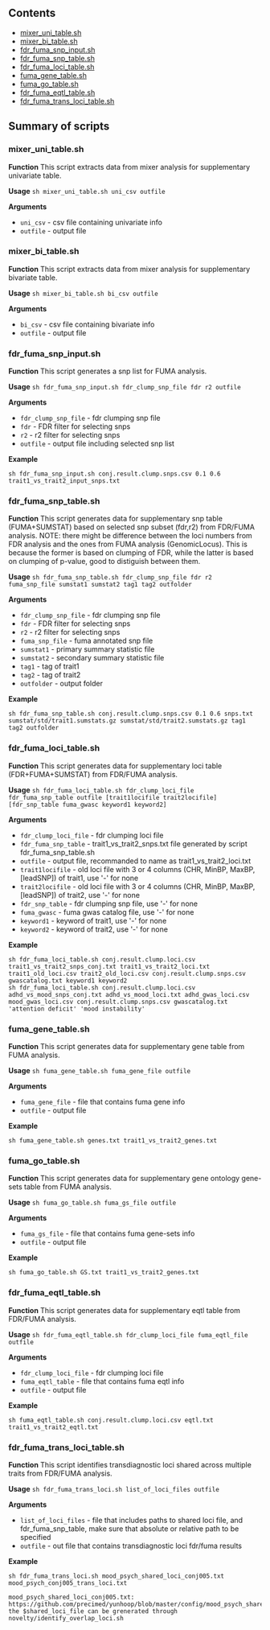## Contents

* [mixer_uni_table.sh](#mixer_uni_tablesh)
* [mixer_bi_table.sh](#mixer_bi_tablesh)
* [fdr_fuma_snp_input.sh](#fdr_fuma_snp_inputsh)
* [fdr_fuma_snp_table.sh](#fdr_fuma_snp_tablesh)
* [fdr_fuma_loci_table.sh](#fdr_fuma_loci_tablesh)
* [fuma_gene_table.sh](#fuma_gene_tablesh)
* [fuma_go_table.sh](#fuma_go_tablesh)
* [fdr_fuma_eqtl_table.sh](#fdr_fuma_eqtl_tablesh)
* [fdr_fuma_trans_loci_table.sh](#fdr_fuma_trans_loci_tablesh)

## Summary of scripts

### mixer_uni_table.sh

**Function**
This script extracts data from mixer analysis for supplementary univariate
table.

**Usage** ``sh mixer_uni_table.sh uni_csv outfile``

**Arguments**
* `uni_csv` - csv file containing univariate info
* `outfile` - output file

### mixer_bi_table.sh

**Function**
This script extracts data from mixer analysis for supplementary bivariate
table.

**Usage** ``sh mixer_bi_table.sh bi_csv outfile``

**Arguments**
* `bi_csv` - csv file containing bivariate info
* `outfile` - output file

### fdr_fuma_snp_input.sh

**Function**
This script generates a snp list for FUMA analysis.

**Usage** ``sh fdr_fuma_snp_input.sh fdr_clump_snp_file fdr r2 outfile``

**Arguments**
* `fdr_clump_snp_file` - fdr clumping snp file
* `fdr` - FDR filter for selecting snps
* `r2` - r2 filter for selecting snps
* `outfile` - output file including selected snp list

**Example**
```
sh fdr_fuma_snp_input.sh conj.result.clump.snps.csv 0.1 0.6 trait1_vs_trait2_input_snps.txt
```

### fdr_fuma_snp_table.sh

**Function**
This script generates data for supplementary snp table (FUMA+SUMSTAT)
based on selected snp subset (fdr,r2) from FDR/FUMA analysis.
NOTE: there might be difference between the loci numbers from FDR analysis
and the ones from FUMA analysis (GenomicLocus). This is because the former
is based on clumping of FDR, while the latter is based on clumping of
p-value, good to distiguish between them.

**Usage** ``sh fdr_fuma_snp_table.sh fdr_clump_snp_file fdr r2 fuma_snp_file sumstat1 sumstat2 tag1 tag2 outfolder``

**Arguments**
* `fdr_clump_snp_file` - fdr clumping snp file
* `fdr` - FDR filter for selecting snps
* `r2` - r2 filter for selecting snps
* `fuma_snp_file` - fuma annotated snp file
* `sumstat1` - primary summary statistic file
* `sumstat2` - secondary summary statistic file
* `tag1` - tag of trait1
* `tag2` - tag of trait2
* `outfolder` - output folder

**Example**
```
sh fdr_fuma_snp_table.sh conj.result.clump.snps.csv 0.1 0.6 snps.txt sumstat/std/trait1.sumstats.gz sumstat/std/trait2.sumstats.gz tag1 tag2 outfolder
```

### fdr_fuma_loci_table.sh

**Function**
This script generates data for supplementary loci table (FDR+FUMA+SUMSTAT)
from FDR/FUMA analysis.

**Usage** ``sh fdr_fuma_loci_table.sh fdr_clump_loci_file fdr_fuma_snp_table outfile [trait1locifile trait2locifile] [fdr_snp_table fuma_gwasc keyword1 keyword2]``

**Arguments**
* `fdr_clump_loci_file` - fdr clumping loci file
* `fdr_fuma_snp_table` - trait1_vs_trait2_snps.txt file generated by script fdr_fuma_snp_table.sh
* `outfile` - output file, recommanded to name as trait1_vs_trait2_loci.txt
* `trait1locifile` - old loci file with 3 or 4 columns (CHR, MinBP, MaxBP, [leadSNP]) of trait1, use '-' for none
* `trait2locifile` - old loci file with 3 or 4 columns (CHR, MinBP, MaxBP, [leadSNP]) of trait2, use '-' for none
* `fdr_snp_table` - fdr clumping snp file, use '-' for none
* `fuma_gwasc` - fuma gwas catalog file, use '-' for none
* `keyword1` - keyword of trait1, use '-' for none
* `keyword2` - keyword of trait2, use '-' for none

**Example**
```
sh fdr_fuma_loci_table.sh conj.result.clump.loci.csv trait1_vs_trait2_snps_conj.txt trait1_vs_trait2_loci.txt trait1_old_loci.csv trait2_old_loci.csv conj.result.clump.snps.csv gwascatalog.txt keyword1 keyword2
sh fdr_fuma_loci_table.sh conj.result.clump.loci.csv adhd_vs_mood_snps_conj.txt adhd_vs_mood_loci.txt adhd_gwas_loci.csv mood_gwas_loci.csv conj.result.clump.snps.csv gwascatalog.txt 'attention deficit' 'mood instability'
```

### fuma_gene_table.sh

**Function**
This script generates data for supplementary gene table from FUMA analysis.

**Usage** ``sh fuma_gene_table.sh fuma_gene_file outfile``

**Arguments**
* `fuma_gene_file` - file that contains fuma gene info
* `outfile` - output file

**Example**
```
sh fuma_gene_table.sh genes.txt trait1_vs_trait2_genes.txt
```

### fuma_go_table.sh

**Function**
This script generates data for supplementary gene ontology gene-sets table from FUMA analysis.

**Usage** ``sh fuma_go_table.sh fuma_gs_file outfile``

**Arguments**
* `fuma_gs_file` - file that contains fuma gene-sets info
* `outfile` - output file

**Example**
```
sh fuma_go_table.sh GS.txt trait1_vs_trait2_genes.txt
```

### fdr_fuma_eqtl_table.sh

**Function**
This script generates data for supplementary eqtl table from FDR/FUMA analysis.

**Usage** ``sh fdr_fuma_eqtl_table.sh fdr_clump_loci_file fuma_eqtl_file outfile``

**Arguments**
* `fdr_clump_loci_file` - fdr clumping loci file
* `fuma_eqtl_table` - file that contains fuma eqtl info
* `outfile` - output file

**Example**
```
sh fuma_eqtl_table.sh conj.result.clump.loci.csv eqtl.txt trait1_vs_trait2_eqtl.txt
```

### fdr_fuma_trans_loci_table.sh

**Function**
This script identifies transdiagnostic loci shared across multiple traits from FDR/FUMA analysis.

**Usage** ``sh fdr_fuma_trans_loci.sh list_of_loci_files outfile``

**Arguments**
* `list_of_loci_files` - file that includes paths to shared loci file, and fdr_fuma_snp_table, make sure that absolute or relative path to be specified
* `outfile` - out file that contains transdiagnostic loci fdr/fuma results

**Example**
```
sh fdr_fuma_trans_loci.sh mood_psych_shared_loci_conj005.txt mood_psych_conj005_trans_loci.txt

mood_psych_shared_loci_conj005.txt: https://github.com/precimed/yunhoop/blob/master/config/mood_psych_shared_loci_conj005.txt
the $shared_loci_file can be grenerated through novelty/identify_overlap_loci.sh
```
